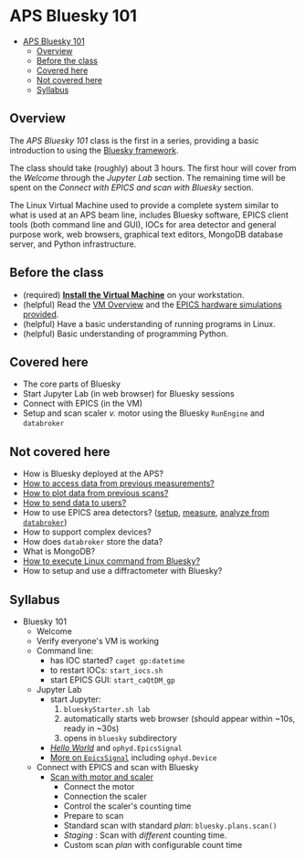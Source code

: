 # APS Bluesky 101

- [APS Bluesky 101](#aps-bluesky-101)
  - [Overview](#overview)
  - [Before the class](#before-the-class)
  - [Covered here](#covered-here)
  - [Not covered here](#not-covered-here)
  - [Syllabus](#syllabus)

## Overview

The *APS Bluesky 101* class is the first in a series, providing a basic
introduction to using the [Bluesky framework](https://blueskyproject.io).

The class should take (roughly) about 3 hours.  The first hour will cover
from the *Welcome* through the *Jupyter Lab* section.  The remaining time
will be spent on the *Connect with EPICS and scan with Bluesky* section.

The Linux Virtual Machine used to provide a complete system similar to
what is used at an APS beam line, includes Bluesky software, EPICS
client tools (both command line and GUI), IOCs for area detector and
general purpose work, web browsers, graphical text editors, MongoDB
database server, and Python infrastructure.

## Before the class

- (required) [**Install the Virtual Machine**](https://github.com/BCDA-APS/epics-bluesky-vm/blob/main/install_vm.md) on your workstation.
- (helpful) Read the [VM Overview](https://github.com/BCDA-APS/epics-bluesky-vm/blob/main/README.md#about-this-vm) and the [EPICS hardware simulations provided](https://nbviewer.jupyter.org/github/BCDA-APS/bluesky_training/blob/main/describe_instrument.ipynb#Description).
- (helpful) Have a basic understanding of running programs in Linux.
- (helpful) Basic understanding of programming Python.

## Covered here

- The core parts of Bluesky
- Start Jupyter Lab (in web browser) for Bluesky sessions
- Connect with EPICS (in the VM)
- Setup and scan scaler _v._ motor using the Bluesky `RunEngine` and `databroker`

## Not covered here

- How is Bluesky deployed at the APS?
- [How to access data from previous measurements?](https://nbviewer.jupyter.org/github/BCDA-APS/bluesky_training/blob/main/after_measurement.ipynb)
- [How to plot data from previous scans?](https://nbviewer.jupyter.org/github/BCDA-APS/bluesky_training/blob/main/plot_x_y_databroker.ipynb)
- [How to send data to users?](https://github.com/BCDA-APS/bluesky_training/blob/main/resources/example-data/README.md)
- How to use EPICS area detectors? ([setup](https://apstools.readthedocs.io/en/latest/examples/_ad__pilatus.html), [measure](https://nbviewer.jupyter.org/github/BCDA-APS/bluesky_training/blob/main/locate_image_peak.ipynb), [analyze from `databroker`](https://nbviewer.jupyter.org/github/BCDA-APS/bluesky_training/blob/main/bluesky/databroker_analysis.ipynb))
- How to support complex devices?
- How does `databroker` store the data?
- What is MongoDB?
- [How to execute Linux command from Bluesky?](https://nbviewer.jupyter.org/github/BCDA-APS/bluesky_training/blob/main/demo_doodle.ipynb)
- How to setup and use a diffractometer with Bluesky?

## Syllabus

- Bluesky 101
  - Welcome
  - Verify everyone's VM is working
  - Command line:
    - has IOC started? `caget gp:datetime`
    - to restart IOCs: `start_iocs.sh`
    - start EPICS GUI: `start_caQtDM_gp`
  - Jupyter Lab
    - start Jupyter:
      1. `blueskyStarter.sh lab`
      2. automatically starts web browser (should appear within ~10s, ready in ~30s)
      3. opens in `bluesky` subdirectory
    - [*Hello World*](https://nbviewer.jupyter.org/github/BCDA-APS/bluesky_training/blob/main/bluesky/hello_world.ipynb) and `ophyd.EpicsSignal`
    - [More on `EpicsSignal`](https://nbviewer.jupyter.org/github/BCDA-APS/bluesky_training/blob/main/connect_epics.ipynb) including `ophyd.Device`
  - Connect with EPICS and scan with Bluesky
    - [Scan with motor and scaler](https://github.com/BCDA-APS/bluesky_training/blob/main/bluesky/basic-motor-scaler-scan.ipynb)
      - Connect the motor
      - Connection the scaler
      - Control the scaler's counting time
      - Prepare to scan
      - Standard scan with standard _plan_: `bluesky.plans.scan()`
      - *Staging* : Scan with _different_ counting time.
      - Custom scan _plan_ with configurable count time
